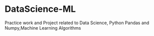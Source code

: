 # DataScience-ML
Practice work and Project related to Data Science, Python Pandas and Numpy,Machine Learning Algorithms
